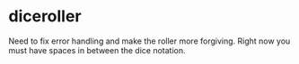 # diceroller

Need to fix error handling and make the roller more forgiving. Right now you must have spaces in between the dice notation.
